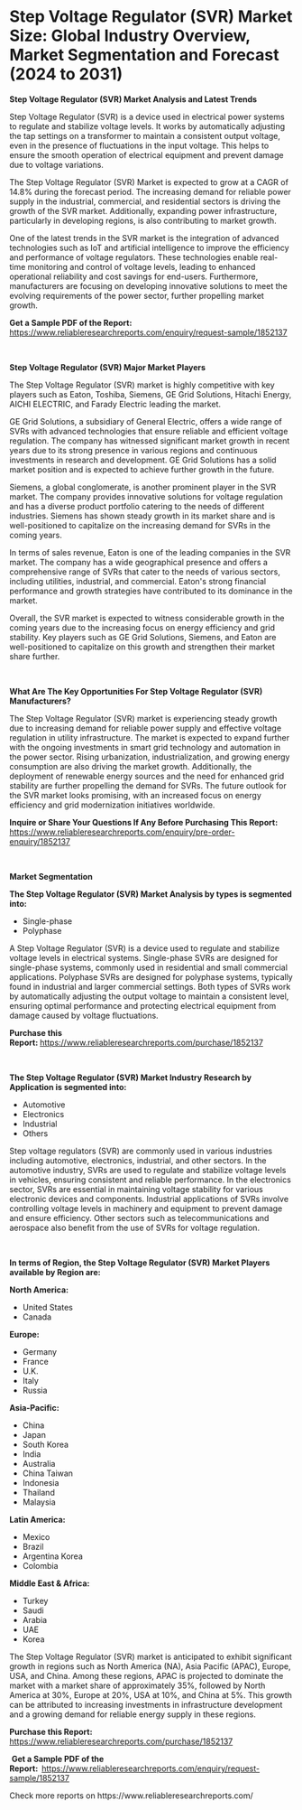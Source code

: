 <p><h1>Step Voltage Regulator (SVR) Market Size: Global Industry Overview, Market Segmentation and Forecast (2024 to 2031)</h1></p><p><strong>Step Voltage Regulator (SVR) Market Analysis and Latest Trends</strong></p>
<p><p>Step Voltage Regulator (SVR) is a device used in electrical power systems to regulate and stabilize voltage levels. It works by automatically adjusting the tap settings on a transformer to maintain a consistent output voltage, even in the presence of fluctuations in the input voltage. This helps to ensure the smooth operation of electrical equipment and prevent damage due to voltage variations.</p><p>The Step Voltage Regulator (SVR) Market is expected to grow at a CAGR of 14.8% during the forecast period. The increasing demand for reliable power supply in the industrial, commercial, and residential sectors is driving the growth of the SVR market. Additionally, expanding power infrastructure, particularly in developing regions, is also contributing to market growth.</p><p>One of the latest trends in the SVR market is the integration of advanced technologies such as IoT and artificial intelligence to improve the efficiency and performance of voltage regulators. These technologies enable real-time monitoring and control of voltage levels, leading to enhanced operational reliability and cost savings for end-users. Furthermore, manufacturers are focusing on developing innovative solutions to meet the evolving requirements of the power sector, further propelling market growth.</p></p>
<p><strong>Get a Sample PDF of the Report:&nbsp;</strong> <a href="https://www.reliableresearchreports.com/enquiry/request-sample/1852137">https://www.reliableresearchreports.com/enquiry/request-sample/1852137</a></p>
<p>&nbsp;</p>
<p><strong>Step Voltage Regulator (SVR) Major Market Players</strong></p>
<p><p>The Step Voltage Regulator (SVR) market is highly competitive with key players such as Eaton, Toshiba, Siemens, GE Grid Solutions, Hitachi Energy, AICHI ELECTRIC, and Farady Electric leading the market.</p><p>GE Grid Solutions, a subsidiary of General Electric, offers a wide range of SVRs with advanced technologies that ensure reliable and efficient voltage regulation. The company has witnessed significant market growth in recent years due to its strong presence in various regions and continuous investments in research and development. GE Grid Solutions has a solid market position and is expected to achieve further growth in the future.</p><p>Siemens, a global conglomerate, is another prominent player in the SVR market. The company provides innovative solutions for voltage regulation and has a diverse product portfolio catering to the needs of different industries. Siemens has shown steady growth in its market share and is well-positioned to capitalize on the increasing demand for SVRs in the coming years.</p><p>In terms of sales revenue, Eaton is one of the leading companies in the SVR market. The company has a wide geographical presence and offers a comprehensive range of SVRs that cater to the needs of various sectors, including utilities, industrial, and commercial. Eaton's strong financial performance and growth strategies have contributed to its dominance in the market.</p><p>Overall, the SVR market is expected to witness considerable growth in the coming years due to the increasing focus on energy efficiency and grid stability. Key players such as GE Grid Solutions, Siemens, and Eaton are well-positioned to capitalize on this growth and strengthen their market share further.</p></p>
<p>&nbsp;</p>
<p><strong>What Are The Key Opportunities For Step Voltage Regulator (SVR) Manufacturers?</strong></p>
<p><p>The Step Voltage Regulator (SVR) market is experiencing steady growth due to increasing demand for reliable power supply and effective voltage regulation in utility infrastructure. The market is expected to expand further with the ongoing investments in smart grid technology and automation in the power sector. Rising urbanization, industrialization, and growing energy consumption are also driving the market growth. Additionally, the deployment of renewable energy sources and the need for enhanced grid stability are further propelling the demand for SVRs. The future outlook for the SVR market looks promising, with an increased focus on energy efficiency and grid modernization initiatives worldwide.</p></p>
<p><strong>Inquire or Share Your Questions If Any Before Purchasing This Report:</strong> <a href="https://www.reliableresearchreports.com/enquiry/pre-order-enquiry/1852137">https://www.reliableresearchreports.com/enquiry/pre-order-enquiry/1852137</a></p>
<p>&nbsp;</p>
<p><strong>Market Segmentation</strong></p>
<p><strong>The Step Voltage Regulator (SVR) Market Analysis by types is segmented into:</strong></p>
<p><ul><li>Single-phase</li><li>Polyphase</li></ul></p>
<p><p>A Step Voltage Regulator (SVR) is a device used to regulate and stabilize voltage levels in electrical systems. Single-phase SVRs are designed for single-phase systems, commonly used in residential and small commercial applications. Polyphase SVRs are designed for polyphase systems, typically found in industrial and larger commercial settings. Both types of SVRs work by automatically adjusting the output voltage to maintain a consistent level, ensuring optimal performance and protecting electrical equipment from damage caused by voltage fluctuations.</p></p>
<p><strong>Purchase this Report:&nbsp;</strong><a href="https://www.reliableresearchreports.com/purchase/1852137">https://www.reliableresearchreports.com/purchase/1852137</a></p>
<p>&nbsp;</p>
<p><strong>The Step Voltage Regulator (SVR) Market Industry Research by Application is segmented into:</strong></p>
<p><ul><li>Automotive</li><li>Electronics</li><li>Industrial</li><li>Others</li></ul></p>
<p><p>Step voltage regulators (SVR) are commonly used in various industries including automotive, electronics, industrial, and other sectors. In the automotive industry, SVRs are used to regulate and stabilize voltage levels in vehicles, ensuring consistent and reliable performance. In the electronics sector, SVRs are essential in maintaining voltage stability for various electronic devices and components. Industrial applications of SVRs involve controlling voltage levels in machinery and equipment to prevent damage and ensure efficiency. Other sectors such as telecommunications and aerospace also benefit from the use of SVRs for voltage regulation.</p></p>
<p>&nbsp;</p>
<p><strong>In terms of Region, the Step Voltage Regulator (SVR) Market Players available by Region are:</strong></p>
<p>
    <p> <strong> North America: </strong>
        <ul>
            <li>United States</li>
            <li>Canada</li>
        </ul>
        </p> 
    <p> <strong> Europe: </strong>
        <ul>
            <li>Germany</li>
            <li>France</li>
            <li>U.K.</li>
            <li>Italy</li>
            <li>Russia</li>
        </ul>
        </p> 
    <p> <strong> Asia-Pacific: </strong>
        <ul>
            <li>China</li>
            <li>Japan</li>
            <li>South Korea</li>
            <li>India</li>
            <li>Australia</li>
            <li>China Taiwan</li>
            <li>Indonesia</li>
            <li>Thailand</li>
            <li>Malaysia</li>
        </ul>
        </p> 
    <p> <strong> Latin America: </strong>
        <ul>
            <li>Mexico</li>
            <li>Brazil</li>
            <li>Argentina Korea</li>
            <li>Colombia</li>
        </ul>
        </p> 
    <p> <strong> Middle East & Africa: </strong>
        <ul>
            <li>Turkey</li>
            <li>Saudi</li>
            <li>Arabia</li>
            <li>UAE</li>
            <li>Korea</li>
        </ul>
    </p>
    </p>
<p><p>The Step Voltage Regulator (SVR) market is anticipated to exhibit significant growth in regions such as North America (NA), Asia Pacific (APAC), Europe, USA, and China. Among these regions, APAC is projected to dominate the market with a market share of approximately 35%, followed by North America at 30%, Europe at 20%, USA at 10%, and China at 5%. This growth can be attributed to increasing investments in infrastructure development and a growing demand for reliable energy supply in these regions.</p></p>
<p><strong>Purchase this Report: </strong><a href="https://www.reliableresearchreports.com/purchase/1852137">https://www.reliableresearchreports.com/purchase/1852137</a></p>
<p>&nbsp;<strong>Get a Sample PDF of the Report:&nbsp;&nbsp;</strong><a href="https://www.reliableresearchreports.com/enquiry/request-sample/1852137">https://www.reliableresearchreports.com/enquiry/request-sample/1852137</a></p>
<p><strong></strong></p>
<p>Check more reports on https://www.reliableresearchreports.com/</p>